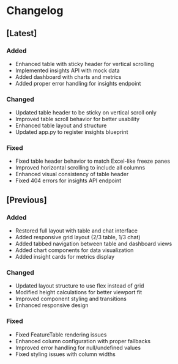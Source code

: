 # Changelog

## [Latest]

### Added
- Enhanced table with sticky header for vertical scrolling
- Implemented insights API with mock data
- Added dashboard with charts and metrics
- Added proper error handling for insights endpoint

### Changed
- Updated table header to be sticky on vertical scroll only
- Improved table scroll behavior for better usability
- Enhanced table layout and structure
- Updated app.py to register insights blueprint

### Fixed
- Fixed table header behavior to match Excel-like freeze panes
- Improved horizontal scrolling to include all columns
- Enhanced visual consistency of table header
- Fixed 404 errors for insights API endpoint

## [Previous]

### Added
- Restored full layout with table and chat interface
- Added responsive grid layout (2/3 table, 1/3 chat)
- Added tabbed navigation between table and dashboard views
- Added chart components for data visualization
- Added insight cards for metrics display

### Changed
- Updated layout structure to use flex instead of grid
- Modified height calculations for better viewport fit
- Improved component styling and transitions
- Enhanced responsive design

### Fixed
- Fixed FeatureTable rendering issues
- Enhanced column configuration with proper fallbacks
- Improved error handling for null/undefined values
- Fixed styling issues with column widths